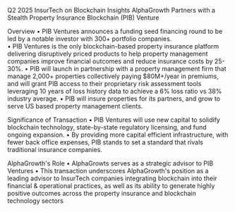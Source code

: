Q2 2025 InsurTech on Blockchain Insights
AlphaGrowth Partners with a Stealth Property Insurance Blockchain (PIB) Venture 

Overview
• PIB Ventures announces a funding seed financing round to be led by a notable investor with 300+ portfolio companies.  
• PIB Ventures is the only blockchain-based property insurance platform delivering disruptively priced products to help property management companies improve financial outcomes and reduce insurance costs by 25-30%.
• PIB will launch in partnership with a property management firm that manage 2,000+ properties collectively paying $80M+/year in premiums, and will grant PIB access to their proprietary risk assessment tools leveraging 10 years of loss history data to achieve a 6% loss ratio vs 38% industry average.
• PIB will insure properties for its partners, and grow to serve US based property management clients. 


Significance of Transaction
• PIB Ventures will use new capital to solidify blockchain technology, state-by-state regulatory licensing, and fund ongoing expansion. 
• By providing more capital efficient infrastructure, with fewer back office expenses, PIB stands to set a standard that rivals traditional insurance companies. 

AlphaGrowth's Role
• AlphaGrowts serves as a strategic advisor to PIB Ventures
• This transaction underscores AlphaGrowth's position as a leading advisor to InsurTech companies integrating blockchain into their financial & operational practices, as well as its ability to generate highly positive outcomes across the property insurance and blockchain technology sectors

